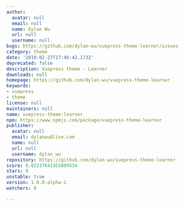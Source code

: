 ```yaml
---
author:
  avatar: null
  email: null
  name: Dylan Wu
  url: null
  username: null
bugs: https://github.com/dylan-wu/vuepress-theme-learner/issues
category: theme
date: '2019-02-27T17:46:42.173Z'
deprecated: false
description: Vuepress theme - Learner
downloads: null
homepage: https://github.com/dylan-wu/vuepress-theme-learner
keywords:
- vuepress
- theme
license: null
maintainers: null
name: vuepress-theme-learner
npm: https://www.npmjs.com/package/vuepress-theme-learner
publisher:
  avatar: null
  email: dylanwu@live.com
  name: null
  url: null
  username: dylan_wu
repository: https://github.com/dylan-wu/vuepress-theme-learner
score: 0.03237641953809534
stars: 0
unstable: true
version: 1.0.0-alpha-1
watchers: 0

---
```


